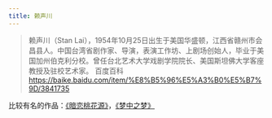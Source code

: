 ```yaml
---
title: 赖声川
---
```

> 赖声川（Stan Lai），1954年10月25日出生于美国华盛顿，江西省赣州市会昌县人。中国台湾省剧作家、导演，表演工作坊、上剧场创始人，毕业于美国加州伯克利分校。曾任台北艺术大学戏剧学院院长、美国斯坦佛大学客座教授及驻校艺术家。
> 百度百科 https://baike.baidu.com/item/%E8%B5%96%E5%A3%B0%E5%B7%9D/3841735

比较有名的作品：[《暗恋桃花源》](../works/secret-love-and-heavenly-place.md)，[《梦中之梦》](../works/a-dreamy-dream.md)